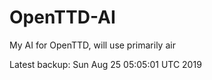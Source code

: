 # OpenTTD-AI
My AI for OpenTTD, will use primarily air

Latest backup: Sun Aug 25 05:05:01 UTC 2019
